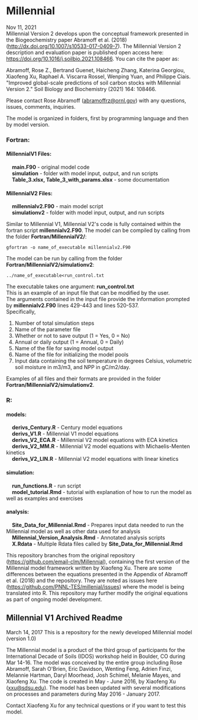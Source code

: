 # Millennial
Nov 11, 2021\
Millennial Version 2 develops upon the conceptual framework presented in the Biogeochemistry paper Abramoff et al. (2018) (http://dx.doi.org/10.1007/s10533-017-0409-7). 
The Millennial Version 2 description and evaluation paper is published open access here: https://doi.org/10.1016/j.soilbio.2021.108466. You can cite the paper as:

Abramoff, Rose Z., Bertrand Guenet, Haicheng Zhang, Katerina Georgiou, Xiaofeng Xu, Raphael A. Viscarra Rossel, Wenping Yuan, and Philippe Ciais. "Improved global-scale predictions of soil carbon stocks with Millennial Version 2." Soil Biology and Biochemistry (2021) 164: 108466.

Please contact Rose Abramoff (abramoffrz@ornl.gov) with any questions, issues, comments, inquiries.

The model is organized in folders, first by programming language and then by model version.
### Fortran:
#### MillennialV1 Files:
&nbsp;&nbsp;&nbsp; <b>main.F90</b> - original model code\
&nbsp;&nbsp;&nbsp; <b>simulation</b> - folder with model input, output, and run scripts\
&nbsp;&nbsp;&nbsp; <b>Table_3.xlsx, Table_3_with_params.xlsx</b> - some documentation

#### MillennialV2 Files:
&nbsp;&nbsp;&nbsp; <b>millennialv2.F90</b> - main model script\
&nbsp;&nbsp;&nbsp; <b>simulationv2</b> - folder with model input, output, and run scripts

Similar to Millennial V1, Millennial V2's code is fully contained within the fortran script <b>millennialv2.F90</b>. The model can be compiled by calling from the folder <b>Fortran/MillennialV2/</b>:
```
gfortran -o name_of_executable millennialv2.F90
```
The model can be run by calling from the folder <b>Fortran/MillennialV2/simulationv2</b>:
```
../name_of_executable<run_control.txt
```
The executable takes one argument: <b>run_control.txt</b>\
This is an example of an input file that can be modified by the user.\
The arguments contained in the input file provide the information prompted by <b>millennialv2.F90</b> lines 429-443 and lines 520-537.\
Specifically,
1. Number of total simulation steps
2. Name of the parameter file
3. Whether or not to save output (1 = Yes, 0 = No)
4. Annual or daily output (1 = Annual, 0 = Daily)
5. Name of the file for saving model output
6. Name of the file for initializing the model pools
7. Input data containing the soil temperature in degrees Celsius, volumetric soil moisture in m3/m3, and NPP in gC/m2/day.

Examples of all files and their formats are provided in the folder <b>Fortran/MillennialV2/simulationv2</b>.

### R:
#### models:
&nbsp;&nbsp;&nbsp; <b>derivs_Century.R</b> - Century model equations\
&nbsp;&nbsp;&nbsp; <b>derivs_V1.R</b> - Millennial V1 model equations\
&nbsp;&nbsp;&nbsp; <b>derivs_V2_ECA.R</b> - Millennial V2 model equations with ECA kinetics\
&nbsp;&nbsp;&nbsp; <b>derivs_V2_MM.R</b> - Millennial V2 model equations with Michaelis-Menten kinetics\
&nbsp;&nbsp;&nbsp; <b>derivs_V2_LIN.R</b> - Millennial V2 model equations with linear kinetics

#### simulation:
&nbsp;&nbsp;&nbsp; <b>run_functions.R</b> - run script\
&nbsp;&nbsp;&nbsp; <b>model_tutorial.Rmd</b> - tutorial with explanation of how to run the model as well as examples and exercises

#### analysis:
&nbsp;&nbsp;&nbsp; <b>Site_Data_for_Millennial.Rmd</b> - Prepares input data needed to run the Millennial model as well as other data used for analysis\
&nbsp;&nbsp;&nbsp; <b>Millennial_Version_Analysis.Rmd</b> - Annotated analysis scripts\
&nbsp;&nbsp;&nbsp; <b>X.Rdata</b> - Multiple Rdata files called by <b>Site_Data_for_Millennial.Rmd</b>

This repository branches from the original repository (https://github.com/email-clm/Millennial), containing the first version of the Millennial model framework written by Xiaofeng Xu. There are some differences between the equations presented in the Appendix of Abramoff et al. (2018) and the repository. They are noted as issues here (https://github.com/PNNL-TES/millenial/issues) where the model is being translated into R. This repository may further modify the original equations as part of ongoing model development.

## Millennial V1 Archived Readme

March 14, 2017
This is a repository for the newly developed Millennial model (version 1.0)

The Millennial model is a product of the third group of participants for the International Decade of Soils (IDOS) workshop held in Boulder, CO during Mar 14-16. The model was conceived by the entire group including Rose Abramoff, Sarah O'Brien, Eric Davidson, Wenting Feng, Adrien Finzi, Melannie Hartman, Daryl Moorhead, Josh Schimel, Melanie Mayes, and Xiaofeng Xu. The code is created in May - June 2016, by Xiaofeng Xu (xxu@sdsu.edu). The model has been updated with several modifications on processes and parameters during May 2016 - January 2017. 

Contact Xiaofeng Xu for any technical questions or if you want to test this model.
